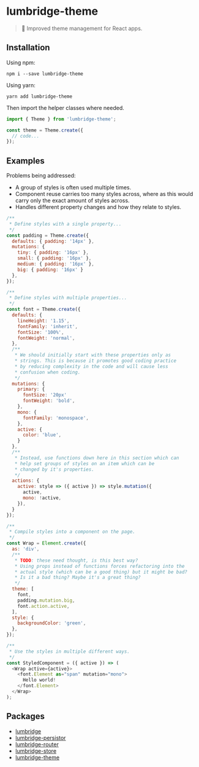 # lumbridge-theme

> 🏰 Improved theme management for React apps.

## Installation

Using npm:

```shell
npm i --save lumbridge-theme
```

Using yarn:

```shell
yarn add lumbridge-theme
```

Then import the helper classes where needed.

```js
import { Theme } from 'lumbridge-theme';

const theme = Theme.create({
  // code...
});
```

## Examples

Problems being addressed:

- A group of styles is often used multiple times.
- Component reuse carries too many styles across, where as this would carry only the exact amount of styles across.
- Handles different property changes and how they relate to styles.

```js
/**
 * Define styles with a single property...
 */
const padding = Theme.create({
  defaults: { padding: '14px' },
  mutations: {
    tiny: { padding: '16px' },
    small: { padding: '16px' },
    medium: { padding: '16px' },
    big: { padding: '16px' }
  },
});

/**
 * Define styles with multiple properties...
 */
const font = Theme.create({
  defaults: {
    lineHeight: '1.15',
    fontFamily: 'inherit',
    fontSize: '100%',
    fontWeight: 'normal',
  },
  /**
   * We should initially start with these properties only as
   * strings. This is because it promotes good coding practice
   * by reducing complexity in the code and will cause less
   * confusion when coding.
   */
  mutations: {
    primary: {
      fontSize: '20px'
      fontWeight: 'bold',
    },
    mono: {
      fontFamily: 'monospace',
    },
    active: {
      color: 'blue',
    }
  },
  /**
   * Instead, use functions down here in this section which can
   * help set groups of styles on an item which can be
   * changed by it's properties.
   */
  actions: {
    active: style => ({ active }) => style.mutation({
      active,
      mono: !active,
    }),
  }
});

/**
 * Compile styles into a component on the page.
 */
const Wrap = Element.create({
  as: 'div',
  /**
   * TODO: these need thought, is this best way?
   * Using props instead of functions forces refactoring into the
   * actual style (which can be a good thing) but it might be bad?
   * Is it a bad thing? Maybe it's a great thing?
   */
  theme: [
    font,
    padding.mutation.big,
    font.action.active,
  ],
  style: {
    backgroundColor: 'green',
  },
});

/**
 * Use the styles in multiple different ways.
 */
const StyledComponent = ({ active }) => (
  <Wrap active={active}>
    <font.Element as="span" mutation="mono">
      Hello world!
    </font.Element>
  </Wrap>
);
```

## Packages

- [lumbridge](https://github.com/jackrobertscott/lumbridge/tree/master/packages/lumbridge)
- [lumbridge-persistor](https://github.com/jackrobertscott/lumbridge/tree/master/packages/lumbridge-persistor)
- [lumbridge-router](https://github.com/jackrobertscott/lumbridge/tree/master/packages/lumbridge-router)
- [lumbridge-store](https://github.com/jackrobertscott/lumbridge/tree/master/packages/lumbridge-store)
- [lumbridge-theme](https://github.com/jackrobertscott/lumbridge/tree/master/packages/lumbridge-theme)